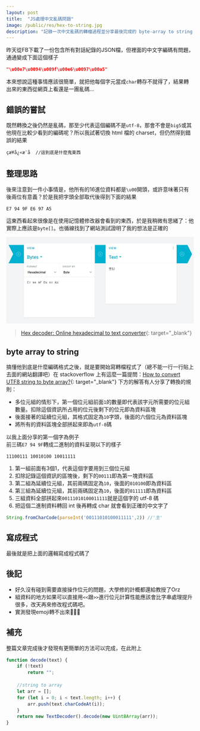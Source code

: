 ```yaml
---
layout: post
title:  "JS處理中文亂碼問題"
image: /public/res/hex-to-string.jpg
description: "記錄一次中文亂碼的轉檔過程並分享最後完成的 byte-array to string 轉檔程式"
---
```


昨天從FB下載了一份包含所有對話紀錄的JSON檔，但裡面的中文字編碼有問題，通通變成下面這個樣子
```json
"\u00e7\u0094\u009f\u00e6\u0097\u00a5"
```
本來想說這種事情應該很簡單，就把他每個字元當成`char`轉存不就得了，結果轉出來的東西從網頁上看還是一團亂碼...

<!-- more -->

## 錯誤的嘗試
既然轉換之後仍然是亂碼，那至少代表這個編碼不是`utf-8`，那會不會是`big5`或其他現在比較少看到的編碼呢？所以我試著切換 html 檔的 charset，但仍然得到錯誤的結果
```
çæ¥å¿«æ¨å  //這到底是什麼鬼東西
```

## 整理思路
後來注意到一件小事情是，他所有的16進位資料都是`\u00`開頭，或許意味著只有後兩位有意義？於是我把字頭全部取代後得到下面的結果
```
E7 94 9F E6 97 A5
```
這東西看起來很像是在使用記憶體修改器會看到的東西，於是我稍微有思緒了：他實際上應該是`byte[]`。也循線找到了網站測試證明了我的想法是正確的

![](/public/res/hex-to-string.jpg)
> [Hex decoder: Online hexadecimal to text converter](https://cryptii.com/pipes/hex-decoder){: target="_blank"}

## byte array to string
搞懂他到底是什麼編碼格式之後，就是要開始寫轉檔程式了（總不能一行一行貼上去面的網站翻譯吧）在 stackoverflow 上有這麼一篇提問：[How to convert UTF8 string to byte array?](https://stackoverflow.com/a/18729931){: target="_blank"} 下方的解答有人分享了轉換的規則：

+ 多位元組的情形下，第一個位元組前面`1`的數量即代表該字元所需要的位元組數量。扣除這個資訊所占用的位元後剩下的位元即為資料區塊
+ 後面接著的延續位元組，其格式固定為`10`字頭，後面的六個位元為資料區塊
+ 將所有的資料區塊全部拼起來即為`utf-8`碼

以我上面分享的第一個字為例子   
前三碼`E7 94 9F`轉成二進制的資料呈現以下的樣子
```
11100111 10010100 10011111
```
1. 第一組前面有3個1，代表這個字要用到三個位元組
2. 扣除記錄這個資訊的區塊後，剩下的`00111`即為第一塊資料區
3. 第二組為延續位元組，其前兩碼固定為`10`，後面的`010100`即為資料區
4. 第三組為延續位元組，其前兩碼固定為`10`，後面的`011111`即為資料區
5. 三組資料全部拼起來`00111010100011111`就是這個字的 utf-8 碼
6. 把這個二進制資料轉回 int 後再轉成 char 就會看到正確的中文字了
```javascript
String.fromCharCode(parseInt('00111010100011111',2)) //'生'
```

## 寫成程式
最後就是把上面的邏輯寫成程式碼了  
<script src="https://gist.github.com/janelin612/464328333f11b9332a3dbadf38c3dfc6.js"></script>

## 後記
+ 好久沒有碰到需要直接操作位元的問題，大學修的計概都還給教授了Orz
+ 組資料的地方如果可以直接用`<<`跟`>>`進行位元計算性能應該會比字串處理提升很多，改天再來修改程式碼吧。
+ 實測發現emoji轉不出來🤔🤔🤔

## 補充
整篇文章完成後才發現有更簡單的方法可以完成，在此附上  
```javascript
function decode(text) {
    if (!text)
        return "";

    //string to array
    let arr = [];
    for (let i = 0; i < text.length; i++) {
        arr.push(text.charCodeAt(i));
    }
    return new TextDecoder().decode(new Uint8Array(arr));
}
```
